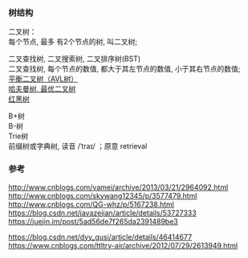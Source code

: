 ### 树结构  

二叉树：   
每个节点, 最多 有2个节点的树, 叫二叉树;  

二叉查找树, 二叉搜索树, 二叉排序树(BST)  
二叉查找树, 每个节点的数值, 都大于其左节点的数值, 小于其右节点的数值;   
[平衡二叉树（AVL树）](Tree_AVL.md)  
[哈夫曼树, 最优二叉树](HuffmanTree.md)    
[红黑树](RedBlackTree/RedBlackTree.md)  

B+树    
B-树    
Trie树    
前缀树或字典树, 读音 /ˈtraɪ/ ；原意 retrieval

### 参考   
http://www.cnblogs.com/vamei/archive/2013/03/21/2964092.html  
http://www.cnblogs.com/skywang12345/p/3577479.html  
http://www.cnblogs.com/QG-whz/p/5167238.html  
https://blog.csdn.net/javazejian/article/details/53727333  
https://juejin.im/post/5ad56de7f265da2391489be3  

https://blog.csdn.net/dyy_gusi/article/details/46414677  
https://www.cnblogs.com/ttltry-air/archive/2012/07/29/2613949.html  
